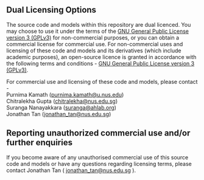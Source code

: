 ## Dual Licensing Options 

The source code and models within this repository are dual licenced. You may choose to use it under the terms of the [GNU General Public License version 3 (GPLv3)](https://www.gnu.org/licenses/gpl-3.0.en.html#license-text) for non-commercial purposes, or you can obtain a commercial license for commercial use.
For non-commercial uses and licensing of these code and models and its derivatives (which include academic purposes), an open-source licence is granted in accordance with the following terms and conditions - [GNU General Public License version 3 (GPLv3)](https://www.gnu.org/licenses/gpl-3.0.en.html#license-text). 
  
For commercial use and licensing of these code and models, please contact -  
Purnima Kamath (purnima.kamath@u.nus.edu)  
Chitralekha Gupta (chitralekha@nus.edu.sg)  
Suranga Nanayakkara (suranga@ahlab.org)  
Jonathan Tan (jonathan_tan@nus.edu.sg)  


## Reporting unauthorized commercial use and/or further enquiries
 
If you become aware of any unauthorised commercial use of this source code and models or have any questions regarding licensing terms, please contact Jonathan Tan ( jonathan_tan@nus.edu.sg ).
